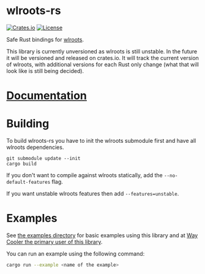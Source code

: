 # wlroots-rs
[![Crates.io](https://img.shields.io/crates/v/wlroots.svg)](https://crates.io/crates/wlroots)
[![License](https://img.shields.io/badge/license-MIT-blue.svg)](https://github.com/way-cooler/wlroots-rs/)

Safe Rust bindings for [wlroots](https://github.com/SirCmpwn/wlroots).

This library is currently unversioned as wlroots is still unstable. In the future it will be versioned and released on crates.io. It will track the current version of wlroots, with additional versions for each Rust only change (what that will look like is still being decided).

# [Documentation](https://docs.rs/wlroots/)

# Building
To build wlroots-rs you have to init the wlroots submodule first and have all wlroots dependencies.

    git submodule update --init
    cargo build

If you don't want to compile against wlroots statically, add the `--no-default-features` flag.

If you want unstable wlroots features then add `--features=unstable`.

# Examples
See [the examples directory](https://github.com/swaywm/wlroots-rs/tree/master/examples) for basic examples using this library and at [Way Cooler the primary user of this library](https://github.com/way-cooler/way-cooler).

You can run an example using the following command:
```bash
cargo run --example <name of the example>
```
